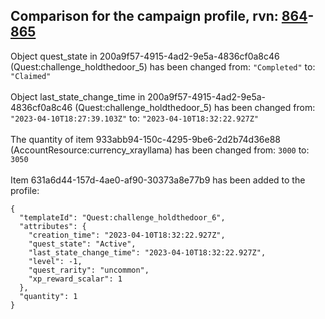 ## Comparison for the campaign profile, rvn: [864](https://github.com/PRO100KatYT/FortniteProfileRevisions/tree/main/profiles/campaign/864%20campaign.json)-[865](https://github.com/PRO100KatYT/FortniteProfileRevisions/tree/main/profiles/campaign/865%20campaign.json)

Object quest_state in 200a9f57-4915-4ad2-9e5a-4836cf0a8c46 (Quest:challenge_holdthedoor_5) has been changed from: `"Completed"` to: `"Claimed"`
<br><br>
Object last_state_change_time in 200a9f57-4915-4ad2-9e5a-4836cf0a8c46 (Quest:challenge_holdthedoor_5) has been changed from: `"2023-04-10T18:27:39.103Z"` to: `"2023-04-10T18:32:22.927Z"`
<br><br>
The quantity of item 933abb94-150c-4295-9be6-2d2b74d36e88 (AccountResource:currency_xrayllama) has been changed from: `3000` to: `3050`
<br><br>
Item 631a6d44-157d-4ae0-af90-30373a8e77b9 has been added to the profile:

```
{
  "templateId": "Quest:challenge_holdthedoor_6",
  "attributes": {
    "creation_time": "2023-04-10T18:32:22.927Z",
    "quest_state": "Active",
    "last_state_change_time": "2023-04-10T18:32:22.927Z",
    "level": -1,
    "quest_rarity": "uncommon",
    "xp_reward_scalar": 1
  },
  "quantity": 1
}
```

<br><br>
